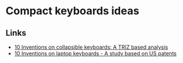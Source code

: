 # Compact keyboards ideas



## Links

* [10 Inventions on collapsible keyboards: A TRIZ based analysis](https://arxiv.org/abs/1310.3268)
* [10 Inventions on laptop keyboards - A study based on US patents](https://arxiv.org/abs/1310.3849)
